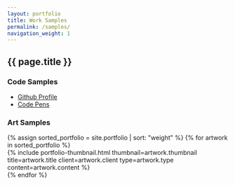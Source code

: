 ```yaml
---
layout: portfolio
title: Work Samples
permalink: /samples/
navigation_weight: 1
---
```

<main data-layout="portfolio">
  <div data-area="heading">
    <div class="wrapper">
      <h2 class="trafalgar">{{ page.title }}</h2>
      <h3 class="double-pica">Code Samples</h3>
      <ul>
        <li><a href="https://github.com/cbleslie/" title="Github Profile">Github Profile</a></li>
        <li><a href="http://codepen.io/cbleslie/" title="Code Pens">Code Pens</a></li>
      </ul>
      <h3 class="double-pica">Art Samples</h3>
    </div>
  </div>
  {% assign sorted_portfolio = site.portfolio | sort: "weight" %}
  {% for artwork in sorted_portfolio %}
    <div data-area="thumbnail">
      <div class="wrapper">
        {% include portfolio-thumbnail.html
           thumbnail=artwork.thumbnail
           title=artwork.title
           client=artwork.client
           type=artwork.type
           content=artwork.content
        %}
      </div>
    </div>
  {% endfor %}

</main>
